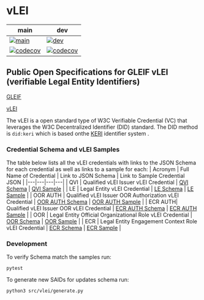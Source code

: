 # vLEI

| main                                                                                                                                       | dev                                                                                                                                      |
|--------------------------------------------------------------------------------------------------------------------------------------------|------------------------------------------------------------------------------------------------------------------------------------------|
| [![main](https://github.com/webOfTrust/vLEI/actions/workflows/test.yml/badge.svg?branch=main)](https://github.com/WebOfTrust/vLEI/actions) | [![dev](https://github.com/webOfTrust/vLEI/actions/workflows/test.yml/badge.svg?branch=dev)](https://github.com/WebOfTrust/vLEI/actions) | 
| [![codecov](https://codecov.io/gh/WebOfTrust/vLEI/branch/main/graph/badge.svg?token=C30E9WBW4D)](https://codecov.io/gh/WebOfTrust/vLEI) | [![codecov](https://codecov.io/gh/WebOfTrust/vLEI/branch/dev/graph/badge.svg?token=C30E9WBW4D)](https://codecov.io/gh/WebOfTrust/vLEI)                                                                                                                                         |


## Public Open Specifications for GLEIF vLEI (verifiable Legal Entity Identifiers)

[GLEIF](https://www.gleif.org/en/)

[vLEI](https://www.gleif.org/en/lei-solutions/gleifs-digital-strategy-for-the-lei/introducing-the-verifiable-lei-vlei)

The vLEI is a open standard type of W3C Verifiable Credential (VC) that leverages the W3C Decentralized Identifier (DID) standard. The DID method is `did:keri` which is based onthe [KERI](https://keri.one) identifier system .

### Credential Schema and vLEI Samples
The table below lists all the vLEI credentials with links to the JSON Schema for each credential as well as links to a sample for each:
| Acronym | Full Name of Credential | Link to JSON Schema | Link to Sample Credential JSON |
|---|---|---|---|
| QVI | Qualified vLEI Issuer vLEI Credential | [QVI Schema](https://github.com/WebOfTrust/vLEI/blob/267c6c7720902eb0e43b0fcc8d9b5f2f63fd5bfa/schema/acdc/qualified-vLEI-issuer-vLEI-credential.json) | [QVI Sample](https://github.com/WebOfTrust/vLEI/blob/267c6c7720902eb0e43b0fcc8d9b5f2f63fd5bfa/samples/acdc/qualified-vLEI-issuer-vLEI-credential.json) |
| LE | Legal Entity vLEI Credential | [LE Schema](https://github.com/WebOfTrust/vLEI/blob/267c6c7720902eb0e43b0fcc8d9b5f2f63fd5bfa/schema/acdc/legal-entity-vLEI-credential.json) | [LE Sample](https://github.com/WebOfTrust/vLEI/blob/267c6c7720902eb0e43b0fcc8d9b5f2f63fd5bfa/samples/acdc/legal-entity-vLEI-credential.json) |
| OOR AUTH | Qualified vLEI Issuer OOR Authorization vLEI Credential | [OOR AUTH Schema](https://github.com/WebOfTrust/vLEI/blob/267c6c7720902eb0e43b0fcc8d9b5f2f63fd5bfa/schema/acdc/legal-entity-official-organizational-role-vLEI-credential.json) | [OOR AUTH Sample](https://github.com/WebOfTrust/vLEI/blob/267c6c7720902eb0e43b0fcc8d9b5f2f63fd5bfa/samples/acdc/legal-entity-official-organizational-role-vLEI-credential.json) |
| ECR AUTH|  Qualified vLEI Issuer OOR vLEI Credential | [ECR AUTH Schema](https://github.com/WebOfTrust/vLEI/blob/267c6c7720902eb0e43b0fcc8d9b5f2f63fd5bfa/schema/acdc/legal-entity-engagement-context-role-vLEI-credential.json) | [ECR AUTH Sample](https://github.com/WebOfTrust/vLEI/blob/267c6c7720902eb0e43b0fcc8d9b5f2f63fd5bfa/samples/acdc/legal-entity-engagement-context-role-vLEI-credential.json) | 
| OOR | Legal Entity Official Organizational Role vLEI Credential | [OOR Schema](https://github.com/WebOfTrust/vLEI/blob/267c6c7720902eb0e43b0fcc8d9b5f2f63fd5bfa/schema/acdc/legal-entity-official-organizational-role-vLEI-credential.json) | [OOR Sample](https://github.com/WebOfTrust/vLEI/blob/267c6c7720902eb0e43b0fcc8d9b5f2f63fd5bfa/samples/acdc/legal-entity-official-organizational-role-vLEI-credential.json) |
| ECR | Legal Entity Engagement Context Role vLEI Credential | [ECR Schema](https://github.com/WebOfTrust/vLEI/blob/267c6c7720902eb0e43b0fcc8d9b5f2f63fd5bfa/schema/acdc/legal-entity-engagement-context-role-vLEI-credential.json) | [ECR Sample](https://github.com/WebOfTrust/vLEI/blob/267c6c7720902eb0e43b0fcc8d9b5f2f63fd5bfa/samples/acdc/legal-entity-engagement-context-role-vLEI-credential.json) | 


### Development

To verify Schema match the samples run:

```shell
pytest
```

To generate new SAIDs for updates schema run:

```shell
python3 src/vlei/generate.py
```
